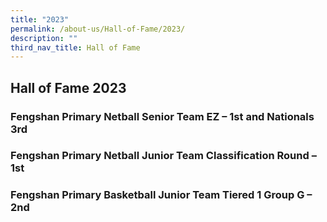 ```yaml
---
title: "2023"
permalink: /about-us/Hall-of-Fame/2023/
description: ""
third_nav_title: Hall of Fame
---
```

## Hall of Fame 2023

### Fengshan Primary Netball Senior Team EZ – 1st and Nationals 3rd

### Fengshan Primary Netball Junior Team Classification Round – 1st

### Fengshan Primary Basketball Junior Team Tiered 1 Group G – 2nd 